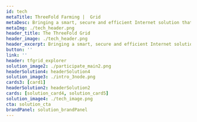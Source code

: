 ```yaml
---
id: tech
metaTitle: ThreeFold Farming |  Grid
metaDesc: Bringing a smart, secure and efficient Internet solution that allows anyone to connect capacity and participate in the Internet economy.
metaImg: ./tech_header.png
header_title: The ThreeFold Grid
header_image: ./tech_header.png
header_excerpt: Bringing a smart, secure and efficient Internet solution that allows anyone to connect capacity and participate in the Internet economy. An upgrade from today’s centralized data center model.
button: ''
link: ''
header: tfgrid_explorer
solution_image2: ./participate_main2.png
headerSolution4: headerSolution4
solution_image3: ./intro_3node.png
cards3: [card1]
headerSolution2: headerSolution2
cards: [solution_card4, solution_card5]
solution_image4: ./tech_image.png
cta: solution_cta
brandPanel: solution_brandPanel
---
```


<!-- 
featuresMain: Feature_main
features: [high_durability, versatility, value_based_price, variety] -->

<!-- signup: solution_signup -->

<!-- productData: [solution_product1, solution_product2, solution_product3] -->

<!-- header_title: Powering the next-gen Internet
header_image: ./solution_header.png
header_altImg: solution_header
header_excerpt: Our open-source lightweight OS and autonomous technology powers the decentralization of the Internet with more Security, Privacy & Performance-Efficiency. -->

<!-- slides:
  [
    performance,
    privacy,
    security,
    inclusive,
    sustainable,
  ] -->

<!--   cta: solution_cta -->

<!-- solution_image: ./grid_live.png -->
<!-- headerSolution3: headerSolution3 -->


<!-- header: solution_header
solution_image2: ./solution_image.png -->

<!--  -->